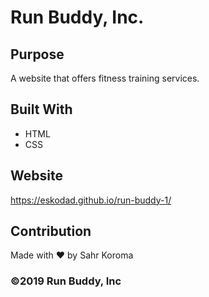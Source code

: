 # Run Buddy, Inc.

## Purpose
A website that offers fitness training services.

## Built With
* HTML
* CSS

## Website
https://eskodad.github.io/run-buddy-1/

## Contribution
Made with ❤️ by Sahr Koroma

### ©️2019 Run Buddy, Inc
